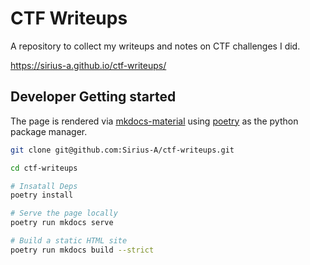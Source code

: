 # CTF Writeups

A repository to collect my writeups and notes on CTF challenges I did.


https://sirius-a.github.io/ctf-writeups/



## Developer Getting started

The page is rendered via [mkdocs-material](https://github.com/squidfunk/mkdocs-material)
using [poetry](https://python-poetry.org/) as the python package manager.

``` sh
git clone git@github.com:Sirius-A/ctf-writeups.git

cd ctf-writeups

# Insatall Deps
poetry install

# Serve the page locally
poetry run mkdocs serve

# Build a static HTML site
poetry run mkdocs build --strict
```
